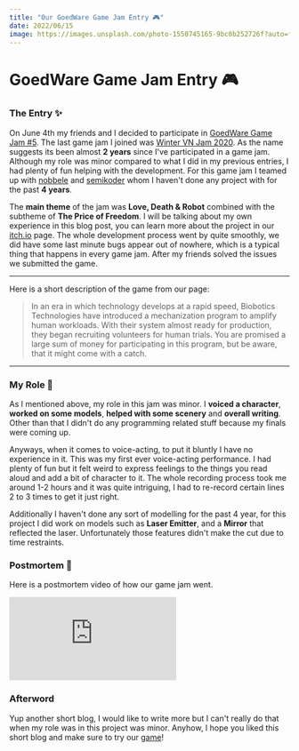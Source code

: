 ```yaml
---
title: "Our GoedWare Game Jam Entry 🎮"
date: 2022/06/15
image: https://images.unsplash.com/photo-1550745165-9bc0b252726f?auto=format&fit=crop&w=500&h=500&q=30
---
```


# GoedWare Game Jam Entry 🎮

<h3 id="the-gamejam">The Entry ✨</h3>

On June 4th my friends and I decided to participate in [GoedWare Game Jam #5](https://itch.io/jam/goedware-game-jam-5). The last game jam I joined was [Winter VN Jam 2020](https://itch.io/jam/winter-vn-jam-2020/rate/826293). As the name suggests its been almost **2 years** since I've participated in a game jam. Although my role was minor compared to what I did in my previous entries, I had plenty of fun helping with the development. For this game jam I teamed up with [nobbele](https://nobbele.dev) and [semikoder](https://www.youtube.com/channel/UCey0WKLnnYF_98GsUsiE22w) whom I haven't done any project with for the past **4 years**.

The **main theme** of the jam was **Love, Death & Robot** combined with the subtheme of **The Price of Freedom**. I will be talking about my own experience in this blog post, you can learn more about the project in our [itch.io](https://semikoder.itch.io/project-biobot) page. The whole development process went by quite smoothly, we did have some last minute bugs appear out of nowhere, which is a typical thing that happens in every game jam. After my friends solved the issues we submitted the game.

---

Here is a short description of the game from our page:

> In an era in which technology develops at a rapid speed, Biobotics Technologies have introduced a mechanization program to amplify human workloads. With their system almost ready for production, they began recruiting volunteers for human trials. You are promised a large sum of money for participating in this program, but be aware, that it might come with a catch.

---

<h3 id="my-role">My Role 💼</h3>

As I mentioned above, my role in this jam was minor. I **voiced a character**, **worked on some models**, **helped with some scenery** and **overall writing**. Other than that I didn't do any programming related stuff because my finals were coming up.

Anyways, when it comes to voice-acting, to put it bluntly I have no experience in it. This was my first ever voice-acting performance. I had plenty of fun but it felt weird to express feelings to the things you read aloud and add a bit of character to it. The whole recording process took me around 1-2 hours and it was quite intriguing, I had to re-record certain lines 2 to 3 times to get it just right.

Additionally I haven't done any sort of modelling for the past 4 year, for this project I did work on models such as **Laser Emitter**, and a **Mirror** that reflected the laser. Unfortunately those features didn't make the cut due to time restraints.

<h3 id="postmortem-video">Postmortem 📼</h3>

Here is a postmortem video of how our game jam went.

<iframe loading="lazy" src="https://www.youtube.com/embed/lzPHjSEOwVU" title="I joined a Game Jam and made a Game in a Week" frameborder="0" allow="accelerometer; autoplay; clipboard-write; encrypted-media; gyroscope; picture-in-picture" allowfullscreen></iframe>

<h3 id="afterword"> Afterword </h3>

Yup another short blog, I would like to write more but I can't really do that when my role was in this project was minor. Anyhow, I hope you liked this short blog and make sure to try our [game](https://semikoder.itch.io/project-biobot)!
